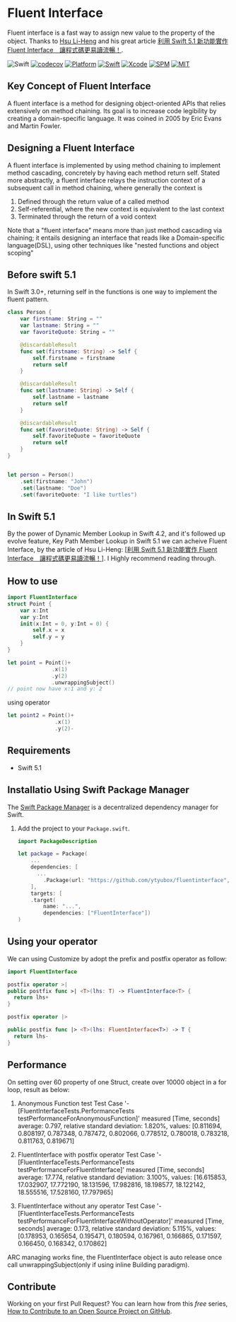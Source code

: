 # Fluent Interface

Fluent interface is a fast way to assign new value to the property  of the object. Thanks to [Hsu Li-Heng](https://lihenghsu.com/) and his great article [利用 Swift 5.1 新功能實作 Fluent Interface　讓程式碼更易讀流暢！](https://www.appcoda.com.tw/fluent-interface/). 

![Swift](https://github.com/ytyubox/fluentinterface/workflows/Swift/badge.svg) [![codecov](https://codecov.io/gh/ytyubox/fluentinterface/branch/master/graph/badge.svg)](https://codecov.io/gh/ytyubox/fluentinterface) [![Platform](https://img.shields.io/badge/platform-macos%20%7C%20ios%20%7C%20watchos%20%7C%20ipados%20%7C%20tvos-lightgrey)](https://github.com/ytyubox/Weak) [![Swift](https://img.shields.io/badge/Swift-5.1-orange.svg)](https://swift.org) [![Xcode](https://img.shields.io/badge/Xcode-11-blue.svg)](https://developer.apple.com/xcode) [![SPM](https://img.shields.io/badge/SPM-Compatible-blue)](https://swift.org/package-manager) [![MIT](https://img.shields.io/badge/License-MIT-red.svg)](https://opensource.org/licenses/MIT)


## Key Concept of Fluent Interface
A fluent interface is a method for designing object-oriented APIs that relies extensively on method chaining.  Its goal is to increase code legibility by creating a domain-specific language. It was coined in 2005 by Eric Evans and Martin Fowler.

## Designing a Fluent Interface

A fluent interface is implemented by using method chaining to implement method cascading, concretely by having each method return self. Stated more abstractly, a fluent interface relays the instruction context of a subsequent call in method chaining, where generally the context is

1. Defined through the return value of a called method
2. Self-referential, where the new context is equivalent to the last context
3. Terminated through the return of a void context

Note that a "fluent interface" means more than just method cascading via chaining; it entails designing an interface that reads like a Domain-specific language(DSL), using other techniques like "nested functions and object scoping"

## Before swift 5.1

In Swift 3.0+, returning self in the functions is one way to implement the fluent pattern.
```swift
class Person {
    var firstname: String = ""
    var lastname: String = ""
    var favoriteQuote: String = ""

    @discardableResult
    func set(firstname: String) -> Self {
        self.firstname = firstname
        return self
    }

    @discardableResult
    func set(lastname: String) -> Self {
        self.lastname = lastname
        return self
    }

    @discardableResult
    func set(favoriteQuote: String) -> Self {
        self.favoriteQuote = favoriteQuote
        return self
    }
}


let person = Person()
    .set(firstname: "John")
    .set(lastname: "Doe")
    .set(favoriteQuote: "I like turtles")
```

## In Swift 5.1

By the power of Dynamic Member Lookup in Swift 4.2, and it's followed up evolve feature, Key Path Member Lookup in Swift 5.1 we can acheive Fluent Interface, by the article of Hsu Li-Heng: [[利用 Swift 5.1 新功能實作 Fluent Interface　讓程式碼更易讀流暢！]](https://www.appcoda.com.tw/fluent-interface/). I Highly recommend reading through.


## How to use

```swift
import FluentInterface
struct Point {
    var x:Int
    var y:Int
    init(x:Int = 0, y:Int = 0) {
        self.x = x
        self.y = y
    }
}

let point = Point()+
              .x(1)
              .y(2)
              .unwrappingSubject()
// point now have x:1 and y: 2
```

using operator
```swift
let point2 = Point()+
               .x(1)
               .y(2)-

```

## Requirements

* Swift 5.1


## Installatio Using Swift Package Manager
The [Swift Package Manager](https://swift.org/package-manager/) is a decentralized dependency manager for Swift.

1. Add the project to your `Package.swift`.

    ```swift
    import PackageDescription

    let package = Package(
        ...
        dependencies: [
          ...
            .Package(url: "https://github.com/ytyubox/fluentinterface", from: "1.0.0"),
        ],
        targets: [
        .target(
            name: "...",
            dependencies: ["FluentInterface"])
    )
    ```

## Using your operator
We can using Customize by adopt the prefix and postfix operator as follow:

```swift
import FluentInterface

postfix operator >|
public postfix func >| <T>(lhs: T) -> FluentInterface<T> {
  return lhs+
}

postfix operator |>

public postfix func |> <T>(lhs: FluentInterface<T>) -> T {
  return lhs-
}
```

## Performance

On setting over 60 property of one Struct, create over 10000 object in a for loop, result as below:
1. Anonymous Function test
Test Case '-[FluentInterfaceTests.PerformanceTests testPerformanceForAnonymousFunction]' 
measured [Time, seconds] average: 0.797,
relative standard deviation: 1.820%,
values: [0.811694, 0.808197, 0.787348, 0.787472, 0.802066, 0.778512, 0.780018, 0.783218, 0.811763, 0.819671]

2. FluentInterface with postfix operator
Test Case '-[FluentInterfaceTests.PerformanceTests testPerformanceForFluentInterface]'
measured [Time, seconds] average: 17.774,
relative standard deviation: 3.100%,
values: [16.615853, 17.032907, 17.772190, 18.131596, 17.982816, 18.198577, 18.122142, 18.555516, 17.528160, 17.797965]

3. FluentInterface without any operator
Test Case '-[FluentInterfaceTests.PerformanceTests testPerformanceForFluentInterfaceWithoutOperator]' measured [Time, seconds] average: 0.173, relative standard deviation: 5.115%, values: [0.178953, 0.165654, 0.195471, 0.180594, 0.167961, 0.166865, 0.171597, 0.166450, 0.168342, 0.170862]

ARC managing works fine, the FluentInterface object is auto release once call unwrappingSubject(only if using inline Building paradigm). 

## Contribute

Working on your first Pull Request? You can learn how from this *free* series, [How to Contribute to an Open Source Project on GitHub](https://egghead.io/series/how-to-contribute-to-an-open-source-project-on-github).
